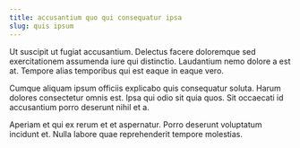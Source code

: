 ```yaml
---
title: accusantium quo qui consequatur ipsa
slug: quis ipsum
---
```


Ut suscipit ut fugiat accusantium. Delectus facere doloremque sed exercitationem assumenda iure qui distinctio. Laudantium nemo dolore a est at. Tempore alias temporibus qui est eaque in eaque vero.

Cumque aliquam ipsum officiis explicabo quis consequatur soluta. Harum dolores consectetur omnis est. Ipsa qui odio sit quia quos. Sit occaecati id accusantium porro deserunt nihil et a.

Aperiam et qui ex rerum et et aspernatur. Porro deserunt voluptatum incidunt et. Nulla labore quae reprehenderit tempore molestias.
